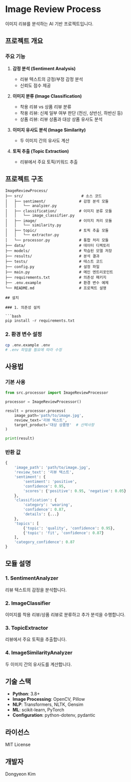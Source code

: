 # Image Review Process

이미지 리뷰를 분석하는 AI 기반 프로젝트입니다.

## 프로젝트 개요

### 주요 기능

1. **감정 분석 (Sentiment Analysis)**
   - 리뷰 텍스트의 긍정/부정 감정 분석
   - 신뢰도 점수 제공

2. **이미지 분류 (Image Classification)**
   - 착용 리뷰 vs 상품 리뷰 분류
   - 착용 리뷰: 신체 일부 여부 판단 (전신, 상반신, 하반신 등)
   - 상품 리뷰: 리뷰 상품과 대상 상품 유사도 분석

3. **이미지 유사도 분석 (Image Similarity)**
   - 두 이미지 간의 유사도 계산

4. **토픽 추출 (Topic Extraction)**
   - 리뷰에서 주요 토픽/키워드 추출

## 프로젝트 구조

```
ImageReviewProcess/
├── src/                          # 소스 코드
│   ├── sentiment/               # 감정 분석 모듈
│   │   └── analyzer.py
│   ├── classification/          # 이미지 분류 모듈
│   │   └── image_classifier.py
│   ├── image/                   # 이미지 처리 모듈
│   │   └── similarity.py
│   ├── topic/                   # 토픽 추출 모듈
│   │   └── extractor.py
│   └── processor.py             # 통합 처리 모듈
├── data/                        # 데이터 디렉토리
├── models/                      # 학습된 모델 저장
├── results/                     # 분석 결과
├── tests/                       # 테스트 코드
├── config.py                    # 설정 파일
├── main.py                      # 메인 엔트리포인트
├── requirements.txt             # 의존성 패키지
├── .env.example                 # 환경 변수 예제
└── README.md                    # 프로젝트 설명

## 설치

### 1. 의존성 설치

```bash
pip install -r requirements.txt
```

### 2. 환경 변수 설정

```bash
cp .env.example .env
# .env 파일을 필요에 따라 수정
```

## 사용법

### 기본 사용

```python
from src.processor import ImageReviewProcessor

processor = ImageReviewProcessor()

result = processor.process(
    image_path='path/to/image.jpg',
    review_text='리뷰 텍스트',
    target_product='대상 상품명'  # 선택사항
)

print(result)
```

### 반환 값

```python
{
    'image_path': 'path/to/image.jpg',
    'review_text': '리뷰 텍스트',
    'sentiment': {
        'sentiment': 'positive',
        'confidence': 0.95,
        'scores': {'positive': 0.95, 'negative': 0.05}
    },
    'classification': {
        'category': 'wearing',
        'confidence': 0.87,
        'details': {...}
    },
    'topics': [
        {'topic': 'quality', 'confidence': 0.95},
        {'topic': 'fit', 'confidence': 0.87}
    ],
    'category_confidence': 0.87
}
```

## 모듈 설명

### 1. SentimentAnalyzer
리뷰 텍스트의 감정을 분석합니다.

### 2. ImageClassifier
이미지를 착용 리뷰/상품 리뷰로 분류하고 추가 분석을 수행합니다.

### 3. TopicExtractor
리뷰에서 주요 토픽을 추출합니다.

### 4. ImageSimilarityAnalyzer
두 이미지 간의 유사도를 계산합니다.

## 기술 스택

- **Python**: 3.8+
- **Image Processing**: OpenCV, Pillow
- **NLP**: Transformers, NLTK, Gensim
- **ML**: scikit-learn, PyTorch
- **Configuration**: python-dotenv, pydantic

## 라이선스

MIT License

## 개발자

Dongyeon Kim
